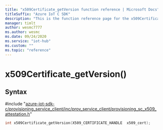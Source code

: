 ```yaml
---                             
title: "x509Certificate_getVersion function reference | Microsoft Docs" 
titleSuffix: "Azure IoT C SDK"            
description: "This is the function reference page for the x509Certificate_getVersion() function in the Azure IoT C SDK. This SDK is used with Azure IoT Hub and Azure IoT Hub Device Provisioning Service"            
manager: timlt                 
author: wesmc7777              
ms.author: wesmc               
ms.date: 09/24/2020                    
ms.service: "iot-hub"             
ms.custom: ""                
ms.topic: "reference"        
---                            
```


# x509Certificate_getVersion()

## Syntax

\#include "[azure-iot-sdk-c/provisioning_service_client/inc/prov_service_client/provisioning_sc_x509_attestation.h](../provisioning-sc-x509-attestation-h.md)"  
```C
int x509Certificate_getVersion(X509_CERTIFICATE_HANDLE  x509_cert);
```

